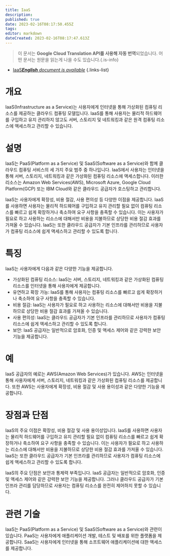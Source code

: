 ```yaml
---
title: IaaS
description: 
published: true
date: 2023-02-16T08:17:50.455Z
tags: 
editor: markdown
dateCreated: 2023-02-16T08:17:47.613Z
---
```


> 이 문서는 **Google Cloud Translation API를 사용해 자동 번역**되었습니다.
어떤 문서는 원문을 읽는게 나을 수도 있습니다.{.is-info}



- [IaaS***English** document is available*](/en/Knowledge-base/Dictionary/iaas)
{.links-list}


# 개요
IaaS(Infrastructure as a Service)는 사용자에게 인터넷을 통해 가상화된 컴퓨팅 리소스를 제공하는 클라우드 컴퓨팅 모델입니다. IaaS를 통해 사용자는 물리적 하드웨어를 구입하고 유지 관리하지 않고도 서버, 스토리지 및 네트워킹과 같은 원격 컴퓨팅 리소스에 액세스하고 관리할 수 있습니다.

# 설명
IaaS는 PaaS(Platform as a Service) 및 SaaS(Software as a Service)와 함께 클라우드 컴퓨팅 서비스의 세 가지 주요 범주 중 하나입니다. IaaS에서 사용자는 인터넷을 통해 서버, 스토리지, 네트워킹과 같은 가상화된 컴퓨팅 리소스에 액세스합니다. 이러한 리소스는 Amazon Web Services(AWS), Microsoft Azure, Google Cloud Platform(GCP) 또는 IBM Cloud와 같은 클라우드 공급자가 호스팅하고 관리합니다.

IaaS는 사용자에게 확장성, 비용 절감, 사용 편의성 등 다양한 이점을 제공합니다. IaaS를 사용하면 사용자는 물리적 하드웨어를 구입하고 유지 관리할 필요 없이 컴퓨팅 리소스를 빠르고 쉽게 확장하거나 축소하여 요구 사항을 충족할 수 있습니다. 이는 사용자가 필요로 하고 사용하는 리소스에 대해서만 비용을 지불하므로 상당한 비용 절감 효과를 가져올 수 있습니다. IaaS는 또한 클라우드 공급자가 기본 인프라를 관리하므로 사용자가 컴퓨팅 리소스에 쉽게 액세스하고 관리할 수 있도록 합니다.

# 특징
IaaS는 사용자에게 다음과 같은 다양한 기능을 제공합니다.

- 가상화된 컴퓨팅 리소스: IaaS는 서버, 스토리지, 네트워킹과 같은 가상화된 컴퓨팅 리소스를 인터넷을 통해 사용자에게 제공합니다.
- 유연하고 확장 가능: IaaS를 통해 사용자는 컴퓨팅 리소스를 빠르고 쉽게 확장하거나 축소하여 요구 사항을 충족할 수 있습니다.
- 비용 절감: IaaS는 사용자가 필요로 하고 사용하는 리소스에 대해서만 비용을 지불하므로 상당한 비용 절감 효과를 가져올 수 있습니다.
- 사용 편의성: IaaS는 클라우드 공급자가 기본 인프라를 관리하므로 사용자가 컴퓨팅 리소스에 쉽게 액세스하고 관리할 수 있도록 합니다.
- 보안: IaaS 공급자는 일반적으로 암호화, 인증 및 액세스 제어와 같은 강력한 보안 기능을 제공합니다.

# 예
IaaS 공급자의 예로는 AWS(Amazon Web Services)가 있습니다. AWS는 인터넷을 통해 사용자에게 서버, 스토리지, 네트워킹과 같은 가상화된 컴퓨팅 리소스를 제공합니다. 또한 AWS는 사용자에게 확장성, 비용 절감 및 사용 용이성과 같은 다양한 기능을 제공합니다.

# 장점과 단점
IaaS의 주요 이점은 확장성, 비용 절감 및 사용 용이성입니다. IaaS를 사용하면 사용자는 물리적 하드웨어를 구입하고 유지 관리할 필요 없이 컴퓨팅 리소스를 빠르고 쉽게 확장하거나 축소하여 요구 사항을 충족할 수 있습니다. 이는 사용자가 필요로 하고 사용하는 리소스에 대해서만 비용을 지불하므로 상당한 비용 절감 효과를 가져올 수 있습니다. IaaS는 또한 클라우드 공급자가 기본 인프라를 관리하므로 사용자가 컴퓨팅 리소스에 쉽게 액세스하고 관리할 수 있도록 합니다.

IaaS의 주요 단점은 보안과 통제력 부족입니다. IaaS 공급자는 일반적으로 암호화, 인증 및 액세스 제어와 같은 강력한 보안 기능을 제공합니다. 그러나 클라우드 공급자가 기본 인프라 관리를 담당하므로 사용자는 컴퓨팅 리소스를 완전히 제어하지 못할 수 있습니다.

# 관련 기술
IaaS는 PaaS(Platform as a Service) 및 SaaS(Software as a Service)와 관련이 있습니다. PaaS는 사용자에게 애플리케이션 개발, 테스트 및 배포를 위한 플랫폼을 제공합니다. SaaS는 사용자에게 인터넷을 통해 소프트웨어 애플리케이션에 대한 액세스를 제공합니다.